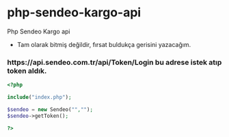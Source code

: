 # php-sendeo-kargo-api
Php Sendeo Kargo api
- Tam olarak bitmiş değildir, fırsat buldukça gerisini yazacağım.

<h3 id="isleyis">https://api.sendeo.com.tr/api/Token/Login bu adrese istek atıp token aldık.</h3>

```php
<?php

include("index.php");

$sendeo = new Sendeo("","");
$sendeo->getToken();

?>
```
